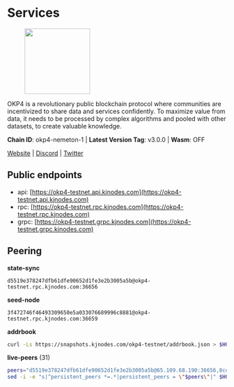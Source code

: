 # Services

<figure><img src="https://raw.githubusercontent.com/kj89/testnet_manuals/main/pingpub/logos/okp4.png" width="150" alt=""><figcaption></figcaption></figure>

OKP4 is a revolutionary public blockchain protocol where communities are incentivized to  share data and services confidently. To maximize value from data, it needs to be processed  by complex algorithms and pooled with other datasets, to create valuable knowledge.

**Chain ID**: okp4-nemeton-1 | **Latest Version Tag**: v3.0.0 | **Wasm**: OFF

[Website](https://okp4.network) | [Discord](https://discord.gg/okp4) | [Twitter](https://twitter.com/OKP4_Protocol)


## Public endpoints

* api: [https://okp4-testnet.api.kjnodes.com](https://okp4-testnet.api.kjnodes.com)
* rpc: [https://okp4-testnet.rpc.kjnodes.com](https://okp4-testnet.rpc.kjnodes.com)
* grpc: [https://okp4-testnet.grpc.kjnodes.com](https://okp4-testnet.grpc.kjnodes.com)

## Peering

**state-sync**

```text
d5519e378247dfb61dfe90652d1fe3e2b3005a5b@okp4-testnet.rpc.kjnodes.com:36656
```

**seed-node**

```text
3f472746f46493309650e5a033076689996c8881@okp4-testnet.rpc.kjnodes.com:36659
```

**addrbook**
```bash
curl -Ls https://snapshots.kjnodes.com/okp4-testnet/addrbook.json > $HOME/.okp4d/config/addrbook.json
```

**live-peers** (31)
```bash
peers="d5519e378247dfb61dfe90652d1fe3e2b3005a5b@65.109.68.190:36656,8cdeb85dada114c959c36bb59ce258c65ae3a09c@88.198.242.163:36656,99f6675049e22a0216af0e2447e7a4c5021874cd@142.132.132.200:28656,ba469aac96159dbb49844406423180618d267007@65.108.120.21:26113,cc8bc81fea49a6a412992bb3e2c3f211d9e675c8@88.99.161.162:21656,0448864ede56d3c96d7d3bb8ea9f546b70cc722e@51.159.149.68:26656,5c2a752c9b1952dbed075c56c600c3a79b58c395@95.214.55.232:26996,d4305fcb7b20dc96481a6ae6ae84f281f3413a4e@65.109.37.58:13656,d132ad0c5b2afd0eab2d87351eeda46dc9d69312@46.228.205.200:26656,9392c27a9a561c31e7a920dc6f577d663c473ef8@154.12.225.88:26656,b0b56d944cf1cc569a1e77e0923e075bad94d755@141.95.145.41:28656,2bfd405e8f0f176428e2127f98b5ec53164ae1f0@142.132.149.118:26656,be9841ace1d71a4c7681918ee39f5e00d8e96a82@213.239.216.252:36656,d1a0ff9bd7ea1ebd06bc7158f3523f5e557328be@163.172.131.169:26656,e676fad27d970abede25b0469676b05ea83e5f04@144.168.47.230:36656,74349a1cb9479b291866debe2042de8a2e88b850@65.108.233.109:17656,84eaaf4a1149f1925afe7027eef64f2560ada09b@75.119.159.226:36656,f17338ec41b1b68b07063984feb407d9038cf78b@65.108.142.47:26616,034c2fbca12a8ced548d3225bcd21bdf1216a1b3@65.109.49.163:11203,a4a96019d2fbc1b5df07940cd971585311166acd@65.108.206.118:61356,fff0a8c202befd9459ff93783a0e7756da305fe3@38.242.150.63:16656,854cc8b83a48ba4394c1940b57d0f42ec013e033@38.242.251.204:26656,8a7605d8ae4338de5b7a0d5c70244ce05e377630@85.10.200.221:26656,307fb25cd6998d0d5bd1d947571f6043c6bb4069@65.109.31.114:2280,ebc272824924ea1a27ea3183dd0b9ba713494f83@95.214.55.198:26996,fa04503a35476204861f06b75be4839562205527@65.109.85.226:6070,9d1482bc31fb4578a5c7f7f65c4e0aaf2dfc2336@213.239.215.77:36656,473369a53bfa8a0ac4af5a191407b30bc82e83be@74.208.94.42:14656,66a75c374c274733bfa3050277cdb43db3fcee56@147.182.229.52:26656,9755cab2585a2794453a5b396ef13b893393366f@65.108.212.224:46673,5ed1edac2d35c91577b34f6002c85927027058b9@95.217.202.49:30656"
sed -i -e "s|^persistent_peers *=.*|persistent_peers = \"$peers\"|" $HOME/.okp4d/config/config.toml
```
